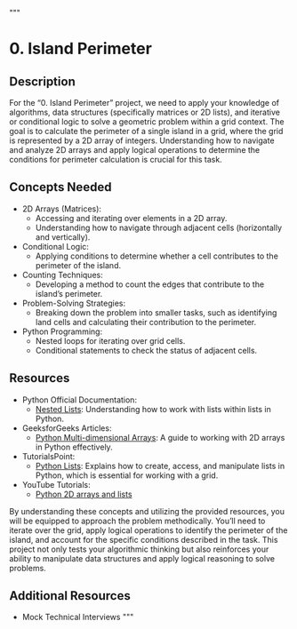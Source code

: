 """
# 0. Island Perimeter

## Description
For the “0. Island Perimeter” project, we need to apply your knowledge of algorithms, data structures (specifically matrices or 2D lists), and iterative or conditional logic to solve a geometric problem within a grid context. The goal is to calculate the perimeter of a single island in a grid, where the grid is represented by a 2D array of integers. Understanding how to navigate and analyze 2D arrays and apply logical operations to determine the conditions for perimeter calculation is crucial for this task.

## Concepts Needed
- 2D Arrays (Matrices):
    - Accessing and iterating over elements in a 2D array.
    - Understanding how to navigate through adjacent cells (horizontally and vertically).
- Conditional Logic:
    - Applying conditions to determine whether a cell contributes to the perimeter of the island.
- Counting Techniques:
    - Developing a method to count the edges that contribute to the island’s perimeter.
- Problem-Solving Strategies:
    - Breaking down the problem into smaller tasks, such as identifying land cells and calculating their contribution to the perimeter.
- Python Programming:
    - Nested loops for iterating over grid cells.
    - Conditional statements to check the status of adjacent cells.

## Resources
- Python Official Documentation:
    - [Nested Lists](https://docs.python.org/3/tutorial/datastructures.html#nested-list-comprehensions): Understanding how to work with lists within lists in Python.
- GeeksforGeeks Articles:
    - [Python Multi-dimensional Arrays](https://www.geeksforgeeks.org/python-multi-dimensional-arrays/): A guide to working with 2D arrays in Python effectively.
- TutorialsPoint:
    - [Python Lists](https://www.tutorialspoint.com/python/python_lists.htm): Explains how to create, access, and manipulate lists in Python, which is essential for working with a grid.
- YouTube Tutorials:
    - [Python 2D arrays and lists](https://www.youtube.com/watch?v=Hs6Je2P1fjk)

By understanding these concepts and utilizing the provided resources, you will be equipped to approach the problem methodically. You’ll need to iterate over the grid, apply logical operations to identify the perimeter of the island, and account for the specific conditions described in the task. This project not only tests your algorithmic thinking but also reinforces your ability to manipulate data structures and apply logical reasoning to solve problems.

## Additional Resources
- Mock Technical Interviews
"""